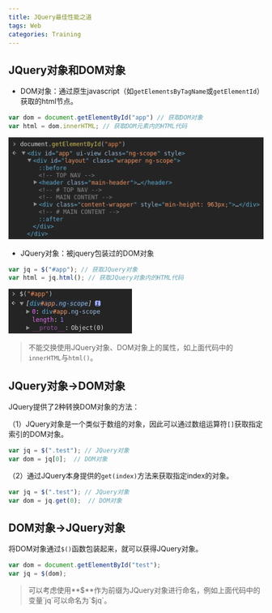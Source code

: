 ```yaml
---
title: JQuery最佳性能之道
tags: Web
categories: Training
---
```


## JQuery对象和DOM对象

- DOM对象：通过原生javascript（如`getElementsByTagName`或`getElementId`）获取的html节点。

```javascript
var dom = document.getElementById("app") // 获取DOM对象
var html = dom.innerHTML; // 获取DOM元素内的HTML代码 
```

![](3-jquery/dom.png "通过document获取一个原生DOM对象")

- JQuery对象：被jquery包装过的DOM对象

```javascript
var jq = $("#app"); // 获取JQuery对象
var html = jq.html(); // 获取JQuery对象内的HTML代码
```

![](3-jquery/jquery.png "JQuery对象的选择结果是一个数组")

> 不能交换使用JQuery对象、DOM对象上的属性，如上面代码中的`innerHTML`与`html()`。

<!-- more -->

## JQuery对象->DOM对象

JQuery提供了2种转换DOM对象的方法：

（1）JQuery对象是一个类似于数组的对象，因此可以通过数组运算符`[]`获取指定索引的DOM对象。

```javascript
var jq = $(".test"); // JQuery对象
var dom = jq[0];  // DOM对象
```

（2）通过JQuery本身提供的`get(index)`方法来获取指定index的对象。

```javascript
var jq = $(".test"); // JQuery对象
var dom = jq.get(0);  // DOM对象
```

## DOM对象->JQuery对象

将DOM对象通过`$()`函数包装起来，就可以获得JQuery对象。

```javascript
var dom = document.getElementById("test");
var jq = $(dom);
```

> 可以考虑使用**$**作为前缀为JQuery对象进行命名，例如上面代码中的变量`jq`可以命名为`$jq`。